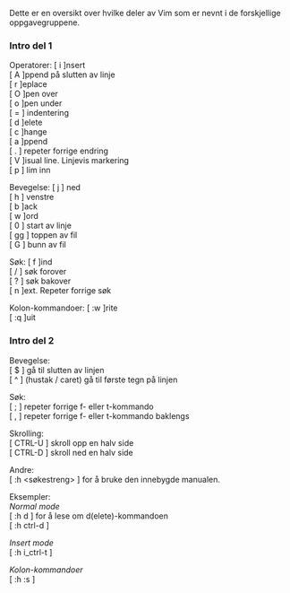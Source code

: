 Dette er en oversikt over hvilke deler av Vim som er nevnt i de forskjellige oppgavegruppene.

### Intro del 1
Operatorer:
[ i ]nsert  
[ A ]ppend på slutten av linje  
[ r ]eplace  
[ O ]pen over  
[ o ]pen under  
[ = ] indentering  
[ d ]elete  
[ c ]hange  
[ a ]ppend  
[ . ] repeter forrige endring  
[ V ]isual line. Linjevis markering  
[ p ] lim inn  

Bevegelse:
[ j ] ned  
[ h ] venstre  
[ b ]ack  
[ w ]ord  
[ 0 ] start av linje  
[ gg ] toppen av fil  
[ G ] bunn av fil  

Søk:
[ f ]ind  
[ / ] søk forover  
[ ? ] søk bakover  
[ n ]ext. Repeter forrige søk  

Kolon-kommandoer:
[ :w ]rite  
[ :q ]uit  

### Intro del 2
Bevegelse:  
[ $ ] gå til slutten av linjen  
[ ^ ] (hustak / caret) gå til første tegn på linjen  

Søk:  
[ ; ] repeter forrige f- eller t-kommando  
[ , ] repeter forrige f- eller t-kommando baklengs  

Skrolling:  
[ CTRL-U ] skroll opp en halv side  
[ CTRL-D ] skroll ned en halv side  

Andre:  
[ :h <søkestreng> ] for å bruke den innebygde manualen.  

Eksempler:  
*Normal mode*  
[ :h d ] for å lese om d(elete)-kommandoen  
[ :h ctrl-d ]  

*Insert mode*  
[ :h i_ctrl-t ]  

*Kolon-kommandoer*  
[ :h :s ]  
